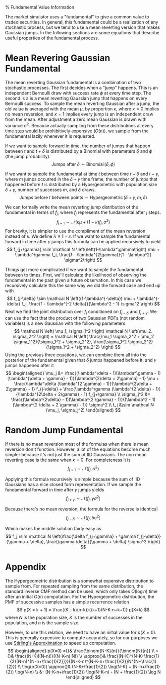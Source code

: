 % Fundamental Value Information

The market simulator uses a "fundamental" to give a common value to traded
securities. In general, this fundamental could be a realization of any
stochastic process, but we tend to use a mean reverting version that makes
Gaussian jumps. In the following sections are some equations that describe
useful properties of the fundamental process.

Mean Revering Gaussian Fundamental
==================================

The mean reverting Gaussian fundamental is a combination of two stochastic
processes. The first decides when a "jump" happens. This is an independent
Bernoulli draw with success rate $\phi$ at every time step. The second is a is
a mean reverting Gaussian jump that happens on every Bernoulli success. To
sample the mean reverting Gaussian after a jump, the old value is averaged with
the mean $\mu$, by proportion $\kappa$, where $\kappa = 0$ implies no mean
reversion, and $\kappa = 1$ implies every jump is an independent draw from the
mean. After adjustment a zero mean Gaussian is drawn with variance $\sigma^2$.
Because actually sampling from these distributions at every time step would be
prohibitively expensive ($O(n)$), we sample from the fundamental lazily
whenever it is requested.

If we want to sample forward in time, the number of jumps that happen between
$t$ and $t+\delta$ is distributed by a Binomial with parameters $\delta$ and
$\phi$ (the jump probability).
$$ \text{Jumps after }\delta \sim \operatorname{Binomial}(\delta, \phi) $$

If we want to sample the fundamental at time $t$ between time $t-\delta$ and
$t-\gamma$, where $m$ jumps occurred in the $\delta + \gamma$ time frame,  the
number of jumps that happened before $t$ is distributed by a Hypergeometric
with population size $\delta + \gamma$, number of successes $m$, and $\delta$
draws.
$$ \text{Jumps before $t$ between points} \sim \operatorname{Hypergeometric}(\delta + \gamma, m, \delta) $$


We can formally write the mean reverting jump distribution of the fundamental
in terms of $f_j$, where $f_j$ represents the fundamental after $j$ steps.
$$ f_{j+1} \sim \mathcal N \left(\kappa \mu + \left(1-\kappa\right) f_j, \sigma^2\right) $$
For brevity, it is simpler to use the compliment of the mean reversion instead
of $\kappa$. We define $\lambda \equiv 1 - \kappa$. If we want to sample the
fundamental forward in time after $\gamma$ jumps this formula can be applied
recursively to yield
$$ f_{j+\gamma} \sim \mathcal N \left(\left(1-\lambda^\gamma\right) \mu + \lambda^\gamma f_j, \frac{1 - \lambda^{2\gamma}}{1 - \lambda^2} \sigma^2\right) $$

Things get more complicated if we want to sample the fundamental between to
times. First, we'll calculate the likelihood of observing the fundamental in
the past given a future observation. In this case we recursively calculate this
the same way we did the forward case and end up with
$$ f_{j-\delta} \sim \mathcal N \left((1-\lambda^{-\delta}) \mu + \lambda^{-\delta} f_j, \frac{1 - \lambda^{-2 \delta}}{\lambda^2 - 1} \sigma^2 \right) $$
Next we find the joint distribution over $f_j$ conditioned on $f_{j-\delta}$
and $f_{j+\gamma}$. We can use the fact that the product of two Gaussian PDFs
(not random variables) is a new Gaussian with the following parameters
$$ \mathcal N \left( \mu_1, \sigma_1^2 \right) \mathcal N \left(\mu_2. \sigma_2^2 \right) = \mathcal N \left( \frac{\mu_1 \sigma_2^2 + \mu_2 \sigma_1^2}{\sigma_1^2 + \sigma_2^2}, \frac{\sigma_1^2 \sigma_2^2}{\sigma_1^2 + \sigma_2^2} \right) $$
Using the previous three equations, we can combine them all into the posterior of the fundamental given that $\delta$ jumps happened before it, and $\gamma$ jumps happened after it
$$ \begin{aligned}
\mu_j &= \frac{(\lambda^\delta - 1)(\lambda^\gamma - 1)(\lambda^{\delta + \gamma} - 1)}{\lambda^{2\delta + 2\gamma} - 1} \mu + \frac{\lambda^\delta (\lambda^{2 \gamma} - 1)}{\lambda^{2\delta + 2\gamma} - 1} f_{j-\delta} + \frac{\lambda^\gamma (\lambda^{2 \delta} - 1)}{\lambda^{2\delta + 2\gamma} - 1} f_{j+\gamma} \\
\sigma_j^2 &= \frac{(\lambda^{2\delta} - 1)(\lambda^{2 \gamma} - 1)}{(\lambda^2 - 1)(\lambda^{2 \delta + 2 \gamma} - 1)} \sigma^2 \\
f_j &\sim \mathcal N (\mu_j, \sigma_j^2)
\end{aligned} $$

Random Jump Fundamental
=======================

If there is no mean reversion most of the formulas when there is mean reversion
don't function. However, a lot of the equations become much simpler because
it's not just the sum of IID Gaussians. The non mean reverting case is the same
when $\kappa = 0$. For completeness it is
$$ f_{j+1} \sim \mathcal N \left(f_j, \sigma^2\right) $$

Applying this formula recursively is simple because the sum of IID Gaussians
has a nice closed form representation. If we sample the fundamental forward in
time after $\gamma$ jumps yields
$$ f_{j+\gamma} \sim \mathcal N \left( f_j, \gamma \sigma^2 \right) $$

Because there's no mean reversion, the formula for the reverse is identical
$$ f_{j-\delta} \sim \mathcal N \left( f_j, \delta \sigma^2 \right) $$

Which makes the middle solution fairly easy as
$$ f_j \sim \mathcal N \left(\frac{\delta f_{j+\gamma} + \gamma f_{j-\delta}}{\gamma + \delta}, \frac{\gamma \delta}{\gamma + \delta} \sigma^2 \right) $$

Appendix
========

The Hypergeometric distribution is a somewhat expensive distribution to sample
from. For repeated sampling from the same distribution, the standard inverse
CMF method can be used, which only takes $O(\log n)$ time after an initial
$O(n)$ computation. For the Hypergeometric distribution, the PMF of successive
samples has a simple recurrence relation
$$ p(X = k + 1) = \frac{(K - k)(n-k)}{(k+1)(N-K-n+k+1)} p(X=k) $$
where $N$ is the population size, $K$ is the number of successes in the
population, and $n$ is the sample size.

However, to use this relation, we need to have an initial value for $p(X=0)$.
This is generally expensive to compute accurately, so for our purposes we use
[Stirling's
Approximation](https://en.wikipedia.org/wiki/Stirling%27s_approximation) to
speed up computation.
$$ \begin{aligned}
p(X=0) ={}& \frac{\binom{N-K}{n}}{\binom{N}{n}} \\
={}& \frac{(N-K)!(N-n)!}{(N-K-n)!N!} \\
\approx{}& \frac{(N-K)^{N-K+\frac{1}{2}(N-n)^{N-n+\frac{1}{2}}}}{(N-K-n)^{N-K-n+\frac{1}{2}}N^{N+\frac{1}{2}}} \\
\log(p(X=0)) \approx{}& (N-K+\frac{1}{2}) \log(N-K) + (N-n+\frac{1}{2}) \log(N-n) \\
&- (N-K-n+\frac{1}{2}) \log(N-K-n) - (N + \frac{1}{2}) \log N
\end{aligned} $$

